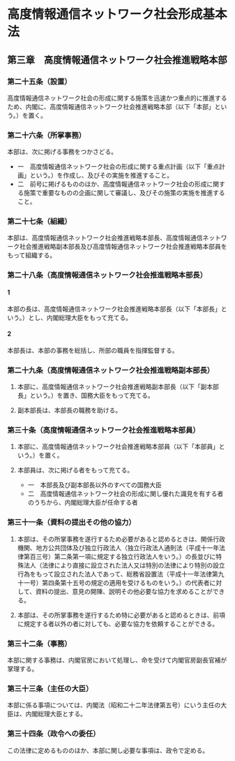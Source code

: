 # 高度情報通信ネットワーク社会形成基本法

## 第三章　高度情報通信ネットワーク社会推進戦略本部

### 第二十五条（設置）

高度情報通信ネットワーク社会の形成に関する施策を迅速かつ重点的に推進するため、内閣に、高度情報通信ネットワーク社会推進戦略本部（以下「本部」という。）を置く。

### 第二十六条（所掌事務）

本部は、次に掲げる事務をつかさどる。

- 一　高度情報通信ネットワーク社会の形成に関する重点計画（以下「重点計画」という。）を作成し、及びその実施を推進すること。
- 二　前号に掲げるもののほか、高度情報通信ネットワーク社会の形成に関する施策で重要なものの企画に関して審議し、及びその施策の実施を推進すること。

### 第二十七条（組織）

本部は、高度情報通信ネットワーク社会推進戦略本部長、高度情報通信ネットワーク社会推進戦略副本部長及び高度情報通信ネットワーク社会推進戦略本部員をもって組織する。

### 第二十八条（高度情報通信ネットワーク社会推進戦略本部長）

#### 1

本部の長は、高度情報通信ネットワーク社会推進戦略本部長（以下「本部長」という。）とし、内閣総理大臣をもって充てる。

#### 2

本部長は、本部の事務を総括し、所部の職員を指揮監督する。

### 第二十九条（高度情報通信ネットワーク社会推進戦略副本部長）

1. 本部に、高度情報通信ネットワーク社会推進戦略副本部長（以下「副本部長」という。）を置き、国務大臣をもって充てる。

2. 副本部長は、本部長の職務を助ける。

### 第三十条（高度情報通信ネットワーク社会推進戦略本部員）

1. 本部に、高度情報通信ネットワーク社会推進戦略本部員（以下「本部員」という。）を置く。

2. 本部員は、次に掲げる者をもって充てる。
    - 一　本部長及び副本部長以外のすべての国務大臣
    - 二　高度情報通信ネットワーク社会の形成に関し優れた識見を有する者のうちから、内閣総理大臣が任命する者

### 第三十一条（資料の提出その他の協力）

1. 本部は、その所掌事務を遂行するため必要があると認めるときは、関係行政機関、地方公共団体及び独立行政法人（独立行政法人通則法（平成十一年法律第百三号）第二条第一項に規定する独立行政法人をいう。）の長並びに特殊法人（法律により直接に設立された法人又は特別の法律により特別の設立行為をもって設立された法人であって、総務省設置法（平成十一年法律第九十一号）第四条第十五号の規定の適用を受けるものをいう。）の代表者に対して、資料の提出、意見の開陳、説明その他必要な協力を求めることができる。

2. 本部は、その所掌事務を遂行するため特に必要があると認めるときは、前項に規定する者以外の者に対しても、必要な協力を依頼することができる。

### 第三十二条（事務）

本部に関する事務は、内閣官房において処理し、命を受けて内閣官房副長官補が掌理する。

### 第三十三条（主任の大臣）

本部に係る事項については、内閣法（昭和二十二年法律第五号）にいう主任の大臣は、内閣総理大臣とする。

### 第三十四条（政令への委任）

この法律に定めるもののほか、本部に関し必要な事項は、政令で定める。
